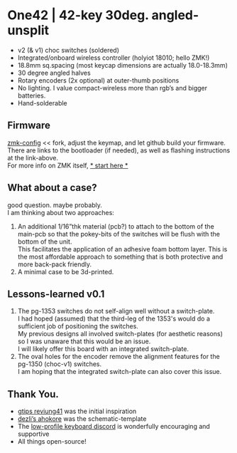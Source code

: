 # One42 | 42-key 30deg. angled-unsplit

- v2 (& v1) choc switches (soldered)
- Integrated/onboard wireless controller (holyiot 18010; hello ZMK!)
- 18.8mm sq.spacing (most keycap dimensions are actually 18.0-18.3mm)
- 30 degree angled halves
- Rotary encoders (2x optional) at outer-thumb positions
- No lighting. I value compact-wireless more than rgb’s and bigger batteries.
- Hand-solderable

## Firmware
[zmk-config](https://github.com/cyril279/zmk-config-one42) << fork, adjust the keymap, and let github build your firmware.  
There are links to the bootloader (if needed), as well as flashing instructions at the link-above.  
For more info on ZMK itself, [* start here *](https://zmk.dev/docs)  

## What about a case?
good question. maybe probably.  
I am thinking about two approaches:  
1) An additional 1/16”thk material (pcb?) to attach to the bottom of the main-pcb so that the pokey-bits of the switches will be flush with the bottom of the unit.  
    This facilitates the application of an adhesive foam bottom layer.  This is the most affordable approach to something that is both protective and more back-pack friendly.  
2) A minimal case to be 3d-printed.

## Lessons-learned v0.1
1) The pg-1353 switches do not self-align well without a switch-plate.  
  I had hoped (assumed) that the third-leg of the 1353's would do a sufficient job of positioning the switches.  
  My previous designs all involved switch-plates (for aesthetic reasons) so I was unaware that this would be an issue.    
  I will likely offer this board with an integrated switch-plate.  
2) The oval holes for the encoder remove the alignment features for the pg-1350 (choc-v1) switches.  
  I am hoping that the integrated switch-plate can also cover this issue.  

## Thank You.
- [gtips reviung41](https://github.com/gtips/reviung) was the initial inspiration  
- [dezli’s ahokore](https://github.com/dezlidezlidezli/ahokore) was the schematic-template  
- The [low-profile keyboard discord](https://discord.gg/eEK5yUh) is wonderfully encouraging and supportive  
- All things open-source!  
